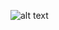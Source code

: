 ![alt text](https://www.google.fr/url?sa=i&rct=j&q=&esrc=s&source=images&cd=&cad=rja&uact=8&ved=0ahUKEwiHgK7BwLHWAhWFVxoKHbYBAyUQjRwIBw&url=http%3A%2F%2Fru.bmstu.wiki%2FJava&psig=AFQjCNE_TfyP3xLnqwmhJAqfTjBxFGypHg&ust=1505919249587095)
